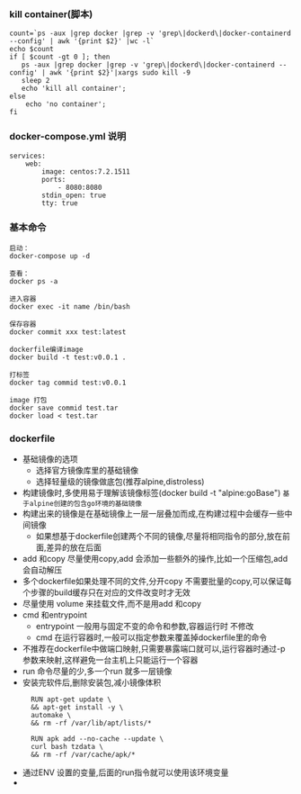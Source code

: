 ###  kill container(脚本)
```
count=`ps -aux |grep docker |grep -v 'grep\|dockerd\|docker-containerd --config' | awk '{print $2}' |wc -l`
echo $count
if [ $count -gt 0 ]; then
   ps -aux |grep docker |grep -v 'grep\|dockerd\|docker-containerd --config' | awk '{print $2}'|xargs sudo kill -9
   sleep 2
   echo 'kill all container';
else
    echo 'no container';
fi

```

### docker-compose.yml 说明
```
services:
    web:
        image: centos:7.2.1511
        ports:
            - 8080:8080
        stdin_open: true
        tty: true
```

### 基本命令
```
启动：
docker-compose up -d

查看：
docker ps -a

进入容器
docker exec -it name /bin/bash

保存容器
docker commit xxx test:latest

dockerfile编译image
docker build -t test:v0.0.1 .

打标签
docker tag commid test:v0.0.1

image 打包
docker save commid test.tar
docker load < test.tar

```

### dockerfile

- 基础镜像的选项
  - 选择官方镜像库里的基础镜像
  - 选择轻量级的镜像做底包(推荐alpine,distroless)
- 构建镜像时,多使用易于理解该镜像标签(docker build -t "alpine:goBase")
  `基于alpine创建的包含go环境的基础镜像`
- 构建出来的镜像是在基础镜像上一层一层叠加而成,在构建过程中会缓存一些中间镜像
  - 如果想基于dockerfile创建两个不同的镜像,尽量将相同指令的部分,放在前面,差异的放在后面
- add 和copy 尽量使用copy,add 会添加一些额外的操作,比如一个压缩包,add 会自动解压
- 多个dockerfile如果处理不同的文件,分开copy 不需要批量的copy,可以保证每个步骤的build缓存只在对应的文件改变时才无效
- 尽量使用 volume 来挂载文件,而不是用add 和copy
- cmd 和entrypoint
  - entrypoint 一般用与固定不变的命令和参数,容器运行时 不修改
  - cmd 在运行容器时,一般可以指定参数来覆盖掉dockerfile里的命令
- 不推荐在dockerfile中做端口映射,只需要暴露端口就可以,运行容器时通过-p参数来映射,这样避免一台主机上只能运行一个容器
- run 命令尽量的少,多一个run 就多一层镜像
- 安装完软件后,删除安装包,减小镜像体积
  ```
    RUN apt-get update \
    && apt-get install -y \
    automake \
    && rm -rf /var/lib/apt/lists/*

    RUN apk add --no-cache --update \
    curl bash tzdata \
    && rm -rf /var/cache/apk/*
  ```
- 通过ENV 设置的变量,后面的run指令就可以使用该环境变量
-

